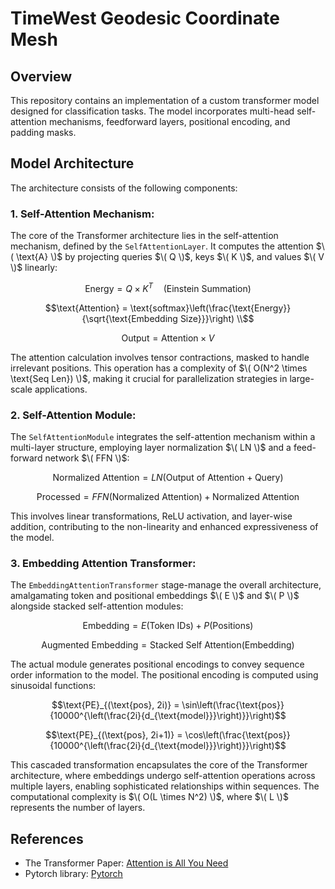 # TimeWest Geodesic Coordinate Mesh

## Overview
This repository contains an implementation of a custom transformer model designed for classification tasks. The model incorporates multi-head self-attention mechanisms, feedforward layers, positional encoding, and padding masks.

## Model Architecture
The architecture consists of the following components:

### 1. **Self-Attention Mechanism:**

The core of the Transformer architecture lies in the self-attention mechanism, defined by the `SelfAttentionLayer`. It computes the attention $\( \text{A} \)$ by projecting queries $\( Q \)$, keys $\( K \)$, and values $\( V \)$ linearly:
```math

\text{Energy} = Q \times K^T \quad \text{(Einstein Summation)}
```
```math
\text{Attention} = \text{softmax}\left(\frac{\text{Energy}}{\sqrt{\text{Embedding Size}}}\right) \\
```
```math
\text{Output} = \text{Attention} \times V

```
The attention calculation involves tensor contractions, masked to handle irrelevant positions. This operation has a complexity of $\( O(N^2 \times \text{Seq Len}) \)$, making it crucial for parallelization strategies in large-scale applications.

### 2. **Self-Attention Module:**

The `SelfAttentionModule` integrates the self-attention mechanism within a multi-layer structure, employing layer normalization $\( LN \)$ and a feed-forward network $\( FFN \)$:
```math
\text{Normalized Attention} = LN(\text{Output of Attention} + \text{Query})
```
```math
\text{Processed} = FFN(\text{Normalized Attention}) + \text{Normalized Attention}
```
This involves linear transformations, ReLU activation, and layer-wise addition, contributing to the non-linearity and enhanced expressiveness of the model.

### 3. **Embedding Attention Transformer:**

The `EmbeddingAttentionTransformer` stage-manage the overall architecture, amalgamating token and positional embeddings $\( E \)$ and $\( P \)$ alongside stacked self-attention modules:
```math
\text{Embedding} = E(\text{Token IDs}) + P(\text{Positions})
```
```math
\text{Augmented Embedding} = \text{Stacked Self Attention}(\text{Embedding})
```

The actual module generates positional encodings to convey sequence order information to the model. The positional encoding is computed using sinusoidal functions:
```math
\text{PE}_{(\text{pos}, 2i)} = \sin\left(\frac{\text{pos}}{10000^{\left(\frac{2i}{d_{\text{model}}}\right)}}\right)
```
```math
\text{PE}_{(\text{pos}, 2i+1)} = \cos\left(\frac{\text{pos}}{10000^{\left(\frac{2i}{d_{\text{model}}}\right)}}\right)
```
This cascaded transformation encapsulates the core of the Transformer architecture, where embeddings undergo self-attention operations across multiple layers, enabling sophisticated relationships within sequences. The computational complexity is $\( O(L \times N^2) \)$, where $\( L \)$ represents the number of layers.

## References
- The Transformer Paper: [Attention is All You Need](https://arxiv.org/abs/1706.03762)
- Pytorch library: [Pytorch](https://github.com/pytorch/pytorch)
